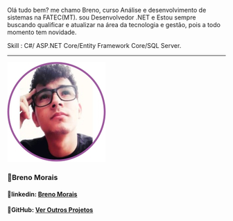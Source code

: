 <p align="left"> 
Olá tudo bem? me chamo  Breno, curso Análise e desenvolvimento de sistemas na FATEC(MT).
sou Desenvolvedor .NET e Estou sempre  buscando qualificar e atualizar na área da tecnologia e gestão, pois a todo momento tem novidade.
</p>

Skill :
C#/ ASP.NET Core/Entity Framework Core/SQL Server.

<hr>
<img src="https://github.com/BREN0-MORAIS/CRUD_COVID_CONSULTAS/blob/main/FTBrenoMorais.jpg">
<h3>🧑Breno Morais</h3>
<h4>🔗linkedin: <a href="https://www.linkedin.com/in/breno-morais-79b328167/">Breno Morais<a/></h4> 
 <h4>🔗GitHub: <a href="https://github.com/BREN0-MORAIS/">Ver Outros Projetos<a/></h4> 
